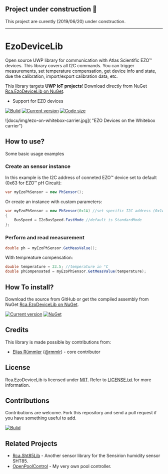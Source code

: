 ## Project under construction :construction:
This project are curently (2019/06/20) under construction.

---

# EzoDeviceLib
Open source UWP library for communication with Atlas Scientific EZO™ devices. This library covers all I2C commands. You can trigger measurements, set temperature compensation, get device info and state, due the calibration, import/export calibration data, etc.

This library targets __UWP IoT projects__! Download directly from NuGet [Rca.EzoDeviceLib on NuGet](https://nuget.org/packages/Rca.EzoDeviceLib).

* Support for EZO devices


[![Bulid](https://img.shields.io/appveyor/ci/100prznt/rca-ezodevicelib.svg?logo=appveyor&style=popout-square)](https://ci.appveyor.com/project/100prznt/rca-ezodevicelib)   [![Current version](https://img.shields.io/nuget/v/Rca.EzoDeviceLib.svg?logo=nuget&logoColor=%23ef8b00&style=popout-square)](https://www.nuget.org/packages/Rca.EzoDeviceLib/)   [![Code size](https://img.shields.io/github/languages/code-size/100prznt/Rca.EzoDeviceLib.svg?logo=github&style=popout-square)](#) 


![docu/img/ezo-on-whitebox-carrier.jpg]( "EZO Devices on the Whitebox carrier")

## How to use?
Some basic usage examples

### Create an sensor instance
In this example is the I2C address of conneted EZO™ device set to default (0x63 for EZO™ pH Circuit):
```cs
var myEzoPhSensor = new PhSensor();
```

Or create an instance with custom parameters:
```cs
var myEzoPhSensor = new PhSensor(0x1A) //set specific I2C address (0x1A) of connected EZO device
{
	BusSpeed = I2cBusSpeed.FastMode //default is StandardMode
};
```

	
### Perform and read measurement
```cs
double ph = myEzoPhSensor.GetMeasValue();
```

With tempreature compensation:

```cs
double temperature = 23.5; //temperature in °C
double phCompensated = myEzoPhSensor.GetMeasValue(temperature);
```


## How To install?
Download the source from GitHub or get the compiled assembly from NuGet [Rca.EzoDeviceLib on NuGet](https://nuget.org/packages/Rca.EzoDeviceLib).

[![Current version](https://img.shields.io/nuget/v/Rca.EzoDeviceLib.svg?logo=nuget&logoColor=%23ef8b00&style=popout-square)](https://www.nuget.org/packages/Rca.EzoDeviceLib/)   [![NuGet](https://img.shields.io/nuget/dt/Rca.EzoDeviceLib.svg?logo=nuget&logoColor=%23ef8b00&style=popout-square)](https://www.nuget.org/packages/Rca.EzoDeviceLib/)

## Credits
This library is made possible by contributions from:
* [Elias Rümmler](http://www.100prznt.de) ([@rmmlr](https://github.com/rmmlr)) - core contributor

## License
Rca.EzoDeviceLib is licensed under [MIT](http://www.opensource.org/licenses/mit-license.php "Read more about the MIT license form"). Refer to [LICENSE.txt](https://github.com/100prznt/EzoDeviceLib/blob/master/LICENSE.txt) for more information.

## Contributions
Contributions are welcome. Fork this repository and send a pull request if you have something useful to add.


[![Bulid](https://img.shields.io/appveyor/ci/100prznt/rca-ezodevicelib.svg?logo=appveyor&style=popout-square)](https://ci.appveyor.com/project/100prznt/rca-ezodevicelib)


## Related Projects
* [Rca.Sht85Lib](https://github.com/100prznt/Rca.Sht85Lib) - Another sensor library for the Sensirion humidity sensor SHT85.
* [OpenPoolControl](https://github.com/100prznt/opc) - My very own pool controller.

